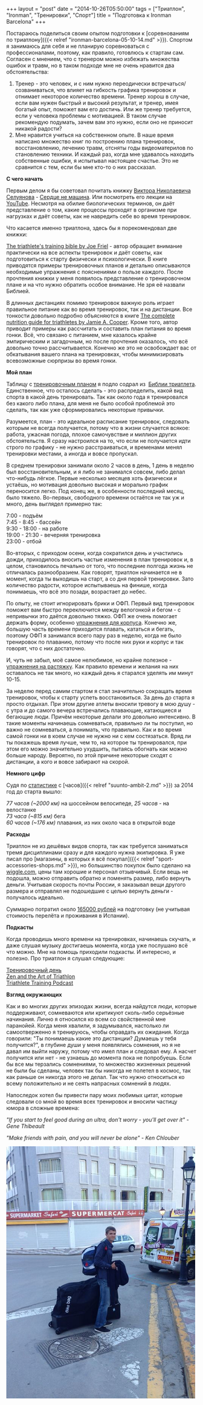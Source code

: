 +++
layout = "post"
date = "2014-10-26T05:50:00"
tags = ["Триатлон", "Ironman", "Тренировки", "Спорт"]
title = "Подготовка к Ironman Barcelona"
+++

Постараюсь поделиться своим опытом подготовки к [соревнованиям по триатлону]({{< relref "ironman-barcelona-05-10-14.md" >}}). Спортом я занимаюсь для себя и не планирую соревноваться с профессионалами, поэтому, как правило, готовлюсь к стартам сам. Согласен с мнением, что с тренером можно избежать множества ошибок и травм, но в таком подходе мне не очень нравится два обстоятельства:

1.  Тренер - это человек, и с ним нужно переодически встречаться/созваниваться, что влияет на гибкость графика тренировок и отнимает некоторое количество времени. Тренер хорош в случае, если вам нужен быстрый и высокий результат, и тренер, имея богатый опыт, поможет вам его достичь. Или же тренер требуется, если у человека проблемы с мотивацией. В таком случае рекомендую подумать, зачем вам это нужно, если оно не приносит никакой радости?
2.  Мне нравится учиться на собственном опыте. В наше время написано множество книг по построению плана тренировок, восстановлению, лечению травм, отсняты годы видеоматерилов по становлению техники. И каждый раз, когда мне удавалось находить собственные ошибки, я испытывал настоящее счастье. Это не сравнится с тем, если бы мне кто-то о них рассказал.

**С чего начать**

Первым делом я бы советовал почитать книжку [Виктора Николаевича Селуянова](http://sportwiki.to/%D0%A1%D0%B5%D0%BB%D1%83%D1%8F%D0%BD%D0%BE%D0%B2_%D0%92%D0%B8%D0%BA%D1%82%D0%BE%D1%80_%D0%9D%D0%B8%D0%BA%D0%BE%D0%BB%D0%B0%D0%B5%D0%B2%D0%B8%D1%87) \- [Сердце не машина](http://vk.com/doc63637964_278301964?hash=ca544e1f33ef5e5d42&dl=e1d2802d488b5562de). Или посмотреть его лекции на [YouTube](http://www.youtube.com/results?search_query=%D1%81%D0%B5%D0%BB%D1%83%D1%8F%D0%BD%D0%BE%D0%B2). Несмотря на обилие биологических терминов, он даёт представление о том, какие процессы проходят в организме при нагрузках и даёт советы, как не навредить себе во время тренировок.

Что касается именно триатлона, здесь бы я порекомендовал две книжки: 

[The triathlete's training bible by Joe Friel](http://www.amazon.com/The-Triathletes-Training-Bible-Friel/dp/1934030198) \- автор обращает внимание практически на все аспекты тренировок и даёт советы, как подготовиться к старту физически и психологически. В книге приводятся примеры тренировочных планов и детально описываются необходимые упражнения с пояснениями о пользе каждого. После прочтения книжки у меня появилось представление о тренировочном плане и на что нужно обратить особое внимание. Не зря её назвали Библией.

В длинных дистанциях помимо тренировок важную роль играет правильное питаниe как во время тренировок, так и на дистанции. Все тонкости довольно подробно объясняются в книге [The complete nutrition guide for triathletes by Jamie A. Cooper](http://www.amazon.com/Complete-Nutrition-Guide-Triathletes-Step-By-Step/dp/0762781041). Кроме того, автор приводит примеры как расcчитать и составить план питания во время гонки. Всё, что связано с питанием, мне казалось крайне эмпирическим и загадочным, но после прочтения оказалось, что всё довольно точно расcчитывается. Конечно же это не освобождает вас от обкатывания вашего плана на тренировках, чтобы минимизировать всевозможные сюрпризы во время гонки.

**Мой план**

Таблицу с [тренировочным планом](https://docs.google.com/spreadsheet/ccc?key=0AtCYdrEmwg7sdFV2UmFtdEgwdEYzdHBYc29qZEdwTUE&usp=sharing) я подло содрал из  [Библии триатлета](http://www.amazon.com/The-Triathletes-Training-Bible-Friel/dp/1934030198). Единственное, что осталось сделать - это распределить, какой вид спорта в какой день тренировать. Так как около года я тренировался без какого либо плана, для меня не было особой проблемой это сделать, так как уже сформировались некоторые привычки.

Разумеется, план - это идеальное расписание тренировок, следовать которым не всегда получается, потому что в жизни случается всякое: работа, ужасная погода, плохое самочувствие и миллион других oбстоятельств. Я сразу настроился на то, что если не получается идти строго по графику - не нужно расстраиваться, и временами менял тренировки местами, а иногда и вовсе пропускал.

В среднем тренировки занимали около 2 часов в день, 1 день в неделю был восстановительным, и я либо не занимался совсем, либо делал что-нибудь лёгкое. Первые несколько месяцев хоть физически и устаёшь, но мотивация довольно высокая и морально график переносится легко. Под конец же, в особенности последний месяц, было тяжело. Во-первых, свободного времени остаётся не так уж и много, день выглядел примерно так: 

7:00 - подъём  
7:45 - 8:45 - бассейн  
9:30 - 18:00 - на работе  
19:00 - 21:30 - вечерняя тренировка  
23:00 - отбой

Во-вторых, с приходом осени, когда сократился день и участились дожди, приходилось вносить частые изменения в план тренировок и, в целом, становилось печально от того, что последние полгода жизнь не отличалась разнообразием. Как говорят, триатлон начинается не в момент, когда ты выходишь на старт, а со дня первой тренировки. Зато количество радости, которое испытываешь на финише, когда понимаешь, что всё это позади, возрастает до небес. 

По опыту, не стоит игнорировать брики и ОФП. Первый вид тренировок поможет вам быстро переключится между велогонкой и бегом - с непривычки это даётся довольно тяжко. ОФП же очень помогает держать форму, особенно [упражнения для корпуса](http://www.youtube.com/watch?v=OO8ckYzmT6k). Конечно же, большую часть времени приходится плавать, кататься и бегать, поэтому ОФП я занимался всего пару раз в неделю, когда не было тренировок по плаванию, потому что после них руки и корпус и так говорят, что с них достаточно.

И, чуть не забыл, моё самое нелюбимое, но крайне полезное - [упражнения на растяжку](http://www.youtube.com/watch?v=jBMjQEowIiY). Как правило времени и желания на них оставалось не так много, но каждый день я старался уделять им минут 10-15.

За неделю перед самим стартом я стал значительно сокращать время тренировок, чтобы к старту успеть восстановиться. За день до старта я просто отдыхал. При этом другие атлеты вносили тревогу в мою душу - с утра и до самого вечера встречались плавающие, катающиеся и бегающие люди. Причём некоторые делали это довольно интенсивно. В такие моменты начинаешь сомневаться, правильно ли ты поступил, но важно не сомневаться, а понимать, что правильно. Как и во время самой гонки ни в коем случае не нужно ни с кем состязаться. Вряд ли ты покажешь время лучше, чем то, на которое ты тренировался, при этом его можно значительно ухудшить, пытаясь обогнать как можно больше народу. Вероятно, по этой причине некоторые сходят с дистанции, а кого и вовсе забирают на скорой.

**Немного цифр**

Судя по [статистике](http://tinyurl.com/m5x24st) с [часов]({{< relref "suunto-ambit-2.md" >}}) за 2014 год до старта вышло:

*77 часов (~2000 км)* на шоссейном велосипеде, *25 часов* \- на велостанке  
*73 часа (~815 км)* бега  
*60 часов (~176 км)* плавания, из них около часа в открытой воде

**Расходы**

Триатлон не из дешёвых видов спорта, так как требуется заниматься тремя дисциплинами сразу и для каждого нужна экипировка. Я уже писал про [магазины, в которых я всё покупал]({{< relref "sport-accessories-shops.md" >}}), но большинство покупок было сделано на [wiggle.com](http://www.wiggle.com/), цены там хорошие и персонал отзывчивый. Если вещь не подошла, можно отправить обратно и поменять размер, либо вернуть деньги. Учитывая скорость почты России, я заказывал вещи другого размера и отправлял не подошедшие с целью вернуть деньги - получалось идеально.

Суммарно потратил около [165000 рублей](https://docs.google.com/spreadsheets/d/11iYUKt4yTzgj3HPuYCQUID0kmqYPyjrvXzxcqRtN-yc/edit?usp=sharing) на подготовку (не учитывая стоимость перелёта и проживания в Испании).

**Подкасты**

Когда проводишь много времени на тренировках, начинаешь скучать, и даже слушая музыку достигаешь момента, когда уже послушано всё что можно. Мне на помощь приходили подкасты. И интересно, и полезно. Про триатлон я слушал следующие:

[Тренировочный день](http://trainingday.podster.fm/)  
[Zen and the Art of Triathlon](https://itunes.apple.com/us/podcast/zen-and-the-art-of-triathlon/id76096322?mt=2)  
[Triathlete Training Podcast](https://itunes.apple.com/ru/podcast/triathlete-training-podcast/id640768905?l=en&mt=2)

**Взгляд окружающих**

Как и во многих других эпизодах жизни, всегда найдутся люди, которые поддерживают, сомневаются или критикуют сколь-либо серьёзные начинания. Лично я относился ко всем со свойственной мне паранойей. Когда меня хвалили, я задумывался, настолько ли самоотверженно я тренируюсь, чтобы оправдать их ожидания. Когда говорили: "Ты понимаешь какие это дистанции? Думаешь у тебя получится?", в глубине души у меня появлялись сомнения, но я не давал им выйти наружу, потому что имел план и следовал ему. А насчет получится или нет - не узнаешь до момента пока не попробуешь. Если бы все мы терзались сомнениями, то множество жизненных решений не были бы сделаны, человек так бы никогда не полетел в космос, так как раньше он никогда этого не делал. Так что нужно относиться ко всему положительно и не сеять напрасных сомнений в людях.

Напоследок хотел бы привести пару моих любимых цитат, которые следовали со мной во время всех тренировок и вносили частицу юмора в сложные времена:

*"If you start to feel good during an ultra, don't worry - you'll get over it" - Gene Thibeault*

*"Make friends with pain, and you will never be alone" - Ken Chlouber*

![image](/post/2014/10/ironman-barcelona-preparations-1.jpg)